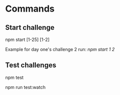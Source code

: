 # Commands

## Start challenge

npm start [1-25] [1-2]

Example for day one's challenge 2 run: _npm start 1 2_

## Test challenges

npm test 

npm run test:watch
